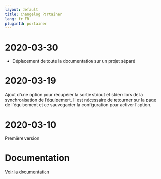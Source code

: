 ```yaml
---
layout: default
title: Changelog Portainer
lang: fr_FR
pluginId: portainer
---
```


# 2020-03-30

- Déplacement de toute la documentation sur un projet séparé

# 2020-03-19

Ajout d'une option pour récupérer la sortie stdout et stderr lors de la synchronisation de l'équipement. Il est nécessaire de retourner sur la page de l'équipement et de sauvegarder la configuration pour activer l'option.

# 2020-03-10

Première version

# Documentation

[Voir la documentation]({{site.baseurl}}/{{page.pluginId}}/{{page.lang}})
